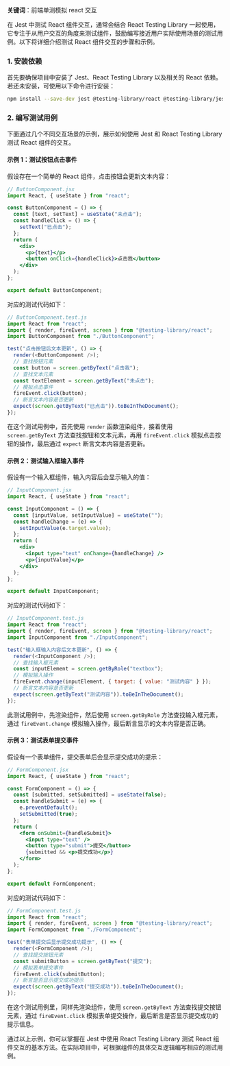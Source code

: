 **关键词**：前端单测模拟 react 交互

在 Jest 中测试 React 组件交互，通常会结合 React Testing Library 一起使用，它专注于从用户交互的角度来测试组件，鼓励编写接近用户实际使用场景的测试用例。以下将详细介绍测试 React 组件交互的步骤和示例。

### 1. 安装依赖

首先要确保项目中安装了 Jest、React Testing Library 以及相关的 React 依赖。若还未安装，可使用以下命令进行安装：

```bash
npm install --save-dev jest @testing-library/react @testing-library/jest-dom
```

### 2. 编写测试用例

下面通过几个不同交互场景的示例，展示如何使用 Jest 和 React Testing Library 测试 React 组件的交互。

#### 示例 1：测试按钮点击事件

假设存在一个简单的 React 组件，点击按钮会更新文本内容：

```jsx
// ButtonComponent.jsx
import React, { useState } from "react";

const ButtonComponent = () => {
  const [text, setText] = useState("未点击");
  const handleClick = () => {
    setText("已点击");
  };
  return (
    <div>
      <p>{text}</p>
      <button onClick={handleClick}>点击我</button>
    </div>
  );
};

export default ButtonComponent;
```

对应的测试代码如下：

```javascript
// ButtonComponent.test.js
import React from "react";
import { render, fireEvent, screen } from "@testing-library/react";
import ButtonComponent from "./ButtonComponent";

test("点击按钮后文本更新", () => {
  render(<ButtonComponent />);
  // 查找按钮元素
  const button = screen.getByText("点击我");
  // 查找文本元素
  const textElement = screen.getByText("未点击");
  // 模拟点击事件
  fireEvent.click(button);
  // 断言文本内容是否更新
  expect(screen.getByText("已点击")).toBeInTheDocument();
});
```

在这个测试用例中，首先使用 `render` 函数渲染组件，接着使用 `screen.getByText` 方法查找按钮和文本元素，再用 `fireEvent.click` 模拟点击按钮的操作，最后通过 `expect` 断言文本内容是否更新。

#### 示例 2：测试输入框输入事件

假设有一个输入框组件，输入内容后会显示输入的值：

```jsx
// InputComponent.jsx
import React, { useState } from "react";

const InputComponent = () => {
  const [inputValue, setInputValue] = useState("");
  const handleChange = (e) => {
    setInputValue(e.target.value);
  };
  return (
    <div>
      <input type="text" onChange={handleChange} />
      <p>{inputValue}</p>
    </div>
  );
};

export default InputComponent;
```

对应的测试代码如下：

```javascript
// InputComponent.test.js
import React from "react";
import { render, fireEvent, screen } from "@testing-library/react";
import InputComponent from "./InputComponent";

test("输入框输入内容后文本更新", () => {
  render(<InputComponent />);
  // 查找输入框元素
  const inputElement = screen.getByRole("textbox");
  // 模拟输入操作
  fireEvent.change(inputElement, { target: { value: "测试内容" } });
  // 断言文本内容是否更新
  expect(screen.getByText("测试内容")).toBeInTheDocument();
});
```

此测试用例中，先渲染组件，然后使用 `screen.getByRole` 方法查找输入框元素，通过 `fireEvent.change` 模拟输入操作，最后断言显示的文本内容是否正确。

#### 示例 3：测试表单提交事件

假设有一个表单组件，提交表单后会显示提交成功的提示：

```jsx
// FormComponent.jsx
import React, { useState } from "react";

const FormComponent = () => {
  const [submitted, setSubmitted] = useState(false);
  const handleSubmit = (e) => {
    e.preventDefault();
    setSubmitted(true);
  };
  return (
    <form onSubmit={handleSubmit}>
      <input type="text" />
      <button type="submit">提交</button>
      {submitted && <p>提交成功</p>}
    </form>
  );
};

export default FormComponent;
```

对应的测试代码如下：

```javascript
// FormComponent.test.js
import React from "react";
import { render, fireEvent, screen } from "@testing-library/react";
import FormComponent from "./FormComponent";

test("表单提交后显示提交成功提示", () => {
  render(<FormComponent />);
  // 查找提交按钮元素
  const submitButton = screen.getByText("提交");
  // 模拟表单提交事件
  fireEvent.click(submitButton);
  // 断言是否显示提交成功提示
  expect(screen.getByText("提交成功")).toBeInTheDocument();
});
```

在这个测试用例里，同样先渲染组件，使用 `screen.getByText` 方法查找提交按钮元素，通过 `fireEvent.click` 模拟表单提交操作，最后断言是否显示提交成功的提示信息。

通过以上示例，你可以掌握在 Jest 中使用 React Testing Library 测试 React 组件交互的基本方法。在实际项目中，可根据组件的具体交互逻辑编写相应的测试用例。
